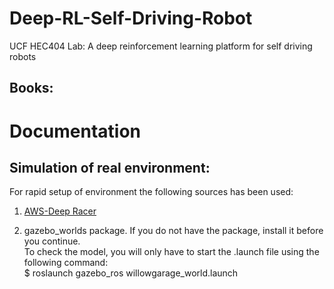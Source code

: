 # Deep-RL-Self-Driving-Robot
UCF HEC404 Lab: A deep reinforcement learning platform for self driving robots
## Books:
  
# Documentation
## Simulation of real environment:
For rapid setup of environment the following sources has been used:   
 1. [AWS-Deep Racer](https://github.com/aws-robotics/aws-robomaker-sample-application-deepracer)

 2. gazebo_worlds package. If you do not have the package,
install it before you continue.    
  To check the model, you will only have to start the .launch file using the
following command:   
$ roslaunch gazebo_ros willowgarage_world.launch


